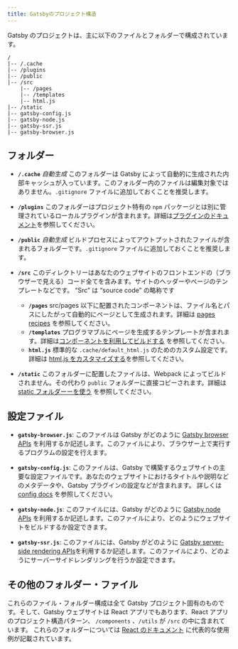 ```yaml
---
title: Gatsbyのプロジェクト構造
---
```


Gatsby のプロジェクトは、主に以下のファイルとフォルダーで構成されています。

```text
/
|-- /.cache
|-- /plugins
|-- /public
|-- /src
    |-- /pages
    |-- /templates
    |-- html.js
|-- /static
|-- gatsby-config.js
|-- gatsby-node.js
|-- gatsby-ssr.js
|-- gatsby-browser.js
```

## フォルダー

- **`/.cache`** _自動生成_ このフォルダーは Gatsby によって自動的に生成された内部キャッシュが入っています。このフォルダー内のファイルは編集対象ではありません。`.gitignore` ファイルに追加しておくことを推奨します。

- **`/plugins`** このフォルダーはプロジェクト特有の `npm` パッケージとは別に管理されているローカルプラグインが含まれます。詳細は[プラグインのドキュメント](/docs/plugins/)を参照してください。

- **`/public`** _自動生成_ ビルドプロセスによってアウトプットされたファイルが含まれるフォルダーです。`.gitignore` ファイルに追加しておくことを推奨します。

- **`/src`** このディレクトリーはあなたのウェブサイトのフロントエンドの（ブラウザーで見える）コード全てを含みます。サイトのヘッダーやページのテンプレートなどです。 “Src” は “source code” の略称です

  - **`/pages`** src/pages 以下に配置されたコンポーネントは、ファイル名とパスにしたがって自動的にページとして生成されます。詳細は [pages recipes](/docs/recipes/pages-layouts) を参照してください。
  - **`/templates`** プログラマブルにページを生成するテンプレートが含まれます。詳細は[コンポーネントを利用してビルドする](/docs/building-with-components/#page-template-components) を参照してください。
  - **`html.js`** 標準的な `.cache/default_html.js` のためのカスタム設定です。詳細は [html.js をカスタマイズする](/docs/custom-html/)を参照してください。

- **`/static`** このフォルダーに配置したファイルは、Webpack によってビルドされません。その代わり `public` フォルダーに直接コピーされます。詳細は [static フォルダーーを使う](/docs/static-folder/#adding-assets-outside-of-the-module-system) を参照してください。

## 設定ファイル

- **`gatsby-browser.js`**: このファイルは Gatsby がどのように [Gatsby browser APIs](/docs/browser-apis/) を利用するか記述します。このファイルにより、ブラウザー上で実行するプログラムの設定を行えます。

- **`gatsby-config.js`**: このファイルは、Gatsby で構築するウェブサイトの主要な設定ファイルです。あなたのウェブサイトにおけるタイトルや説明などのメタデータや、Gatsby プラグインの設定などが含まれます。 詳しくは [config docs](/docs/gatsby-config/) を参照してください。

- **`gatsby-node.js`**: このファイルには、Gatsby がどのように [Gatsby node APIs](/docs/node-apis/) を利用するか記述します。このファイルにより、どのようにウェブサイトをビルドするか設定できます。

- **`gatsby-ssr.js`**: このファイルには、Gatsby がどのように [Gatsby server-side rendering APIs](/docs/ssr-apis/)を利用するか記述します。このファイルにより、どのようにサーバーサイドレンダリングを行うか設定できます。

## その他のフォルダー・ファイル

これらのファイル・フォルダー構成は全て Gatsby プロジェクト固有のものです。そして、Gatsby ウェブサイトは React アプリでもあります、React アプリのプロジェクト構造パターン、 `/components` 、`/utils` が `/src` の中に含まれています。 これらのフォルダーについては [React のドキュメント](https://reactjs.org/docs/faq-structure.html) に代表的な使用例が記載されています。
